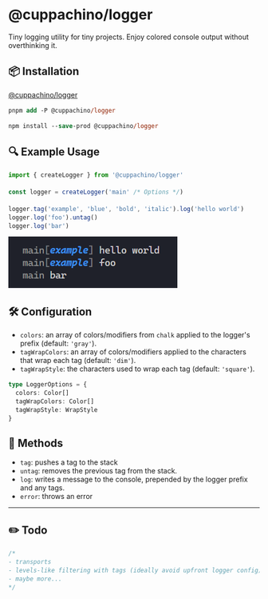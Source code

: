 # @cuppachino/logger

Tiny logging utility for tiny projects. Enjoy colored console output without
overthinking it.

## 📦 Installation

[@cuppachino/logger](https://www.npmjs.com/package/@cuppachino/logger)

```ps
pnpm add -P @cuppachino/logger
```

```ps
npm install --save-prod @cuppachino/logger
```

## 🔍 Example Usage

```ts
import { createLogger } from '@cuppachino/logger'

const logger = createLogger('main' /* Options */)

logger.tag('example', 'blue', 'bold', 'italic').log('hello world')
logger.log('foo').untag()
logger.log('bar')
```

<img src="./example-log.png" alt="Example log output" title="Example Output">

## 🛠️ Configuration

- `colors`: an array of colors/modifiers from `chalk` applied to the logger's
  prefix (default: `'gray'`).
- `tagWrapColors`: an array of colors/modifiers applied to the characters that
  wrap each tag (default: `'dim'`).
- `tagWrapStyle`: the characters used to wrap each tag (default: `'square'`).

```ts
type LoggerOptions = {
  colors: Color[]
  tagWrapColors: Color[]
  tagWrapStyle: WrapStyle
}
```

## 💪 Methods

- `tag`: pushes a tag to the stack
- `untag`: removes the previous tag from the stack.
- `log`: writes a message to the console, prepended by the logger prefix and any
  tags.
- `error`: throws an error

---

## ✏️ Todo

```ts
/*
- transports
- levels-like filtering with tags (ideally avoid upfront logger config)
- maybe more... 
*/
```
